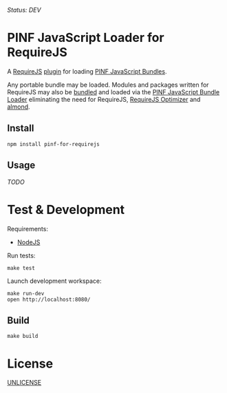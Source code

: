 *Status: DEV*

PINF JavaScript Loader for RequireJS
====================================

A [RequireJS](http://requirejs.org/) [plugin](http://requirejs.org/docs/plugins.html) for
loading [PINF JavaScript Bundles](https://github.com/pinf/pinf-loader-js).

Any portable bundle may be loaded. Modules and packages written for RequireJS may also
be [bundled](https://github.com/pinf-it/pinf-it-bundler) and loaded via the
[PINF JavaScript Bundle Loader](https://github.com/pinf/pinf-loader-js) eliminating
the need for RequireJS, [RequireJS Optimizer](http://requirejs.org/docs/optimization.html)
and [almond](https://github.com/jrburke/almond).


Install
-------

    npm install pinf-for-requirejs


Usage
-----

*TODO*


Test & Development
==================

Requirements:

  * [NodeJS](http://nodejs.org/)

Run tests:

    make test

Launch development workspace:

    make run-dev
    open http://localhost:8080/

Build
-----

    make build


License
=======

[UNLICENSE](http://unlicense.org/)
